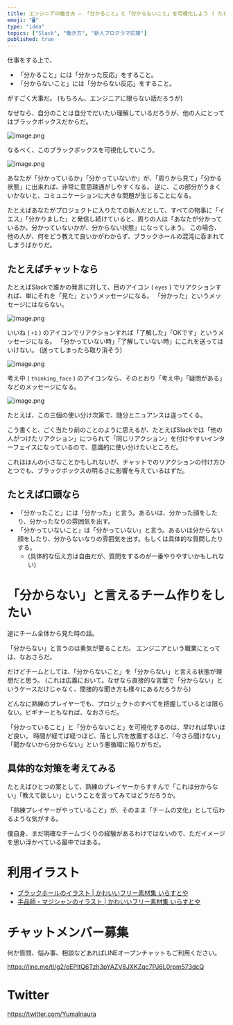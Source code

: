 ```yaml
---
title: エンジニアの働き方 — 「分かること」と「分からないこと」を可視化しよう ( たとえばSlackでの話 )
emoji: "🖥"
type: "idea"
topics: ["Slack", "働き方", "新人プログラマ応援"]
published: true
---
```


仕事をする上で、

- 「分かること」には「分かった反応」をすること。
- 「分からないこと」には「分からない反応」をすること。

がすごく大事だ。
(もちろん、エンジニアに限らない話だろうが)


なぜなら、自分のことは自分でだいたい理解しているだろうが、他の人にとってはブラックボックスだからだ。

![image.png](https://qiita-image-store.s3.amazonaws.com/0/89618/04cbb4c5-c8a4-3319-19e9-d61df028c696.png)


なるべく、このブラックボックスを可視化していこう。


![image.png](https://qiita-image-store.s3.amazonaws.com/0/89618/3d6871c4-2640-c307-e033-63337fa44bb0.png)


あなたが「分かっているか」「分かっていないか」が、「周りから見て」「分かる状態」に出来れば、非常に意思疎通がしやすくなる。
逆に、この部分がうまくいかないと、コミュニケーションに大きな問題が生じることになる。

たとえばあなたがプロジェクトに入りたての新人だとして、すべての物事に「イエス」「分かりました」と発信し続けていると、周りの人は「あなたが分かっているか、分かっていないかが、分からない状態」になってしまう。
この場合、他の人が、何をどう教えて良いかがわからず、ブラックホールの混沌に呑まれてしまうばかりだ。


## たとえばチャットなら

たとえばSlackで誰かの発言に対して、目のアイコン ( `eyes` ) でリアクションすれば、単にそれを「見た」というメッセージになる。
「分かった」というメッセージにはならない。

![image.png](https://qiita-image-store.s3.amazonaws.com/0/89618/42cfaac6-8a71-524a-23e9-4576479b8f21.png)

いいね ( `+1` ) のアイコンでリアクションすれば「了解した」「OKです」というメッセージになる。
「分かっていない時」「了解していない時」にこれを送ってはいけない。
(送ってしまったら取り消そう)

![image.png](https://qiita-image-store.s3.amazonaws.com/0/89618/a0a3e90c-5419-7235-85c9-85884f33dea9.png)

考え中 ( `thinking_face` ) のアイコンなら、そのとおり「考え中」「疑問がある」などのメッセージになる。

![image.png](https://qiita-image-store.s3.amazonaws.com/0/89618/4b61975b-9fe9-6ab6-843a-9e117f936688.png)

たとえば、この三個の使い分け次第で、随分とニュアンスは違ってくる。

こう書くと、ごく当たり前のことのように思えるが、たとえばSlackでは「他の人がつけたリアクション」につられて「同じリアクション」を付けやすいインターフェイスになっているので、意識的に使い分けたいところだ。

これはほんの小さなことかもしれないが、チャットでのリアクションの付け方ひとつでも、ブラックボックスの明るさに影響を与えているはずだ。

## たとえば口頭なら

- 「分かったこと」には「分かった」と言う。あるいは、分かった顔をしたり、分かったなりの雰囲気を出す。
- 「分かっていないこと」は「分かっていない」と言う。あるいは分からない顔をしたり、分からないなりの雰囲気を出す。もしくは具体的な質問したりする。
  - (具体的な伝え方は自由だが、質問をするのが一番やりやすいかもしれない)

# 「分からない」と言えるチーム作りをしたい

逆にチーム全体から見た時の話。

「分からない」と言うのは勇気が要ることだ。
エンジニアという職業にとっては、なおさらだ。

だけどチームとしては、「分からないこと」を「分からない」と言える状態が理想だと思う。
(これは広義において。なぜなら直接的な言葉で「分からない」というケースだけじゃなく、間接的な聞き方も様々にあるだろうから)

どんなに熟練のプレイヤーでも、プロジェクトのすべてを把握しているとは限らない。ビギナーともなれば、なおさらだ。

「分かっていること」と「分からないこと」を可視化するのは、早ければ早いほど良い。
時間が経てば経つほど、落とし穴を放置するほど、「今さら聞けない」「聞かないから分からない」という悪循環に陥りがちだ。

## 具体的な対策を考えてみる

たとえばひとつの案として、熟練のプレイヤーからすすんで「これは分からない」「教えて欲しい」ということを言ってみてはどうだろうか。

「熟練プレイヤーがやっていること」が、そのまま「チームの文化」として伝わるような気がする。

僕自身、まだ明確なチームづくりの経験があるわけではないので、ただイメージを思い浮かべている最中ではある。

# 利用イラスト

- [ブラックホールのイラスト | かわいいフリー素材集 いらすとや](http://www.irasutoya.com/2013/07/blog-post_24.html) 
- [手品師・マジシャンのイラスト | かわいいフリー素材集 いらすとや](http://www.irasutoya.com/2013/10/blog-post_563.html)








<!-- Update From Qiita API -->

# チャットメンバー募集


何か質問、悩み事、相談などあればLINEオープンチャットもご利用ください。

https://line.me/ti/g2/eEPltQ6Tzh3pYAZV8JXKZqc7PJ6L0rpm573dcQ





# Twitter


https://twitter.com/YumaInaura


<!-- Update From Qiita API -->


